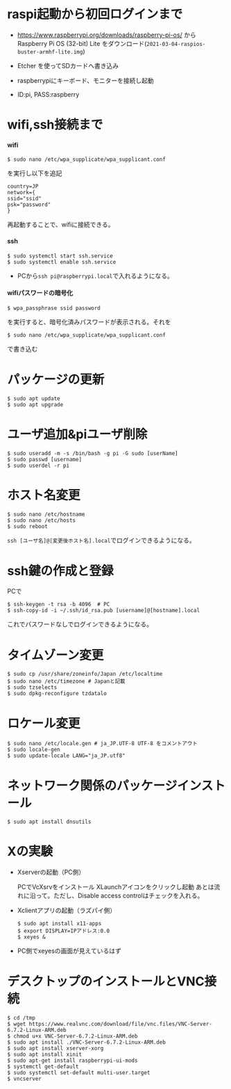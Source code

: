 # raspi起動から初回ログインまで

* https://www.raspberrypi.org/downloads/raspberry-pi-os/ から Raspberry Pi OS (32-bit) Lite をダウンロード(`2021-03-04-raspios-buster-armhf-lite.img`)
* Etcher を使ってSDカードへ書き込み

* raspberrypiにキーボード、モニターを接続し起動
* ID:pi, PASS:raspberry

# wifi,ssh接続まで
#### wifi
```
$ sudo nano /etc/wpa_supplicate/wpa_supplicant.conf
```
を実行し以下を追記
```
country=JP
network={
ssid="ssid"
psk="password"
}
```
再起動することで、wifiに接続できる。

#### ssh

```
$ sudo systemctl start ssh.service
$ sudo systemctl enable ssh.service

```
* PCから`ssh pi@raspberrypi.local`で入れるようになる。

#### wifiパスワードの暗号化
```
$ wpa_passphrase ssid password
```

を実行すると、暗号化済みパスワードが表示される。それを

```
$ sudo nano /etc/wpa_supplicate/wpa_supplicant.conf
```

で書き込む

# パッケージの更新

```
$ sudo apt update
$ sudo apt upgrade
```

# ユーザ追加&piユーザ削除

```
$ sudo useradd -m -s /bin/bash -g pi -G sudo [userName]
$ sudo passwd [username]
$ sudo userdel -r pi
```

# ホスト名変更

```
$ sudo nano /etc/hostname
$ sudo nano /etc/hosts
$ sudo reboot
```
`ssh [ユーザ名]@[変更後ホスト名].local`でログインできるようになる。


# ssh鍵の作成と登録

PCで

```
$ ssh-keygen -t rsa -b 4096  # PC
$ ssh-copy-id -i ~/.ssh/id_rsa.pub [username]@[hostname].local
```

これでパスワードなしでログインできるようになる。

# タイムゾーン変更

```
$ sudo cp /usr/share/zoneinfo/Japan /etc/localtime
$ sudo nano /etc/timezone # Japanと記載
$ sudo tzselects
$ sudo dpkg-reconfigure tzdatalo
```

# ロケール変更
```
$ sudo nano /etc/locale.gen # ja_JP.UTF-8 UTF-8 をコメントアウト
$ sudo locale-gen
$ sudo update-locale LANG="ja_JP.utf8"
```

# ネットワーク関係のパッケージインストール
```
$ sudo apt install dnsutils
```

# Xの実験

* Xserverの起動（PC側）

  PCでVcXsrvをインストール
  XLaunchアイコンをクリックし起動
  あとは流れに沿って。ただし、Disable access controlはチェックを入れる。

* Xclientアプリの起動（ラズパイ側）

  ```
  $ sudo apt install x11-apps
  $ export DISPLAY=IPアドレス:0.0
  $ xeyes &
  ```

* PC側でxeyesの画面が見えているはず

# デスクトップのインストールとVNC接続

```
$ cd /tmp
$ wget https://www.realvnc.com/download/file/vnc.files/VNC-Server-6.7.2-Linux-ARM.deb
$ chmod u+x VNC-Server-6.7.2-Linux-ARM.deb
$ sudo apt install ./VNC-Server-6.7.2-Linux-ARM.deb
$ sudo apt install xserver-xorg
$ sudo apt install xinit
$ sudo apt-get install raspberrypi-ui-mods
$ systemctl get-default
$ sudo systemctl set-default multi-user.target
$ vncserver
```
